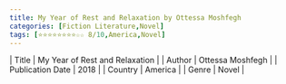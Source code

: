 ```yaml
---
title: My Year of Rest and Relaxation by Ottessa Moshfegh
categories: [Fiction Literature,Novel]
tags: [⭐⭐⭐⭐⭐⭐⭐⭐☆☆ 8/10,America,Novel]
---     
```

| Title | My Year of Rest and Relaxation  |
| Author |  Ottessa Moshfegh  |
| Publication Date | 2018   |
| Country | America |
| Genre | Novel  |
        